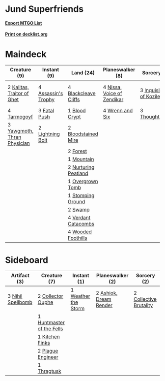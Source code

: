 # Jund Superfriends

#### [Export MTGO List](../collection/Jund%20Superfriends/Jund%20Superfriends.txt)
#### [Print on decklist.org](http://decklist.org/?deckmain=4%09Assassin's%20Trophy%0A4%09Blackcleave%20Cliffs%0A1%09Blood%20Crypt%0A2%09Bloodstained%20Mire%0A4%09Chandra,%20Acolyte%20of%20Flame%0A3%09Fatal%20Push%0A2%09Forest%0A3%09Inquisition%20of%20Kozilek%0A2%09Kalitas,%20Traitor%20of%20Ghet%0A2%09Lightning%20Bolt%0A1%09Mountain%0A4%09Nissa,%20Voice%20of%20Zendikar%0A2%09Nurturing%20Peatland%0A1%09Overgrown%20Tomb%0A1%09Stomping%20Ground%0A2%09Swamp%0A4%09Tarmogoyf%0A3%09Thoughtseize%0A4%09Verdant%20Catacombs%0A4%09Wooded%20Foothills%0A4%09Wrenn%20and%20Six%0A3%09Yawgmoth,%20Thran%20Physician&deckside=2%09Ashiok,%20Dream%20Render%0A2%09Collective%20Brutality%0A2%09Collector%20Ouphe%0A1%09Huntmaster%20of%20the%20Fells%0A1%09Kitchen%20Finks%0A3%09Nihil%20Spellbomb%0A2%09Plague%20Engineer%0A1%09Thragtusk%0A1%09Weather%20the%20Storm)
# Maindeck

|                                             Creature (9)                                             |                                         Instant (9)                                          |                                           Land (24)                                           |                                          Planeswalker (8)                                           |                                            Sorcery (6)                                            |        Unknown (4)        |
|------------------------------------------------------------------------------------------------------|----------------------------------------------------------------------------------------------|-----------------------------------------------------------------------------------------------|-----------------------------------------------------------------------------------------------------|---------------------------------------------------------------------------------------------------|---------------------------|
|2 [Kalitas, Traitor of Ghet](http://gatherer.wizards.com/Pages/Card/Details.aspx?multiverseid=407596) |4 [Assassin's Trophy](http://gatherer.wizards.com/Pages/Card/Details.aspx?multiverseid=452902)|4 [Blackcleave Cliffs](http://gatherer.wizards.com/Pages/Card/Details.aspx?multiverseid=209401)|4 [Nissa, Voice of Zendikar](http://gatherer.wizards.com/Pages/Card/Details.aspx?multiverseid=417424)|3 [Inquisition of Kozilek](http://gatherer.wizards.com/Pages/Card/Details.aspx?multiverseid=416897)|4 Chandra, Acolyte of Flame|
|4 [Tarmogoyf](http://gatherer.wizards.com/Pages/Card/Details.aspx?multiverseid=136142)                |3 [Fatal Push](http://gatherer.wizards.com/Pages/Card/Details.aspx?multiverseid=423724)       |1 [Blood Crypt](http://gatherer.wizards.com/Pages/Card/Details.aspx?multiverseid=97102)        |4 [Wrenn and Six](http://gatherer.wizards.com/Pages/Card/Details.aspx?multiverseid=464166)           |3 [Thoughtseize](http://gatherer.wizards.com/Pages/Card/Details.aspx?multiverseid=438676)          |                           |
|3 [Yawgmoth, Thran Physician](http://gatherer.wizards.com/Pages/Card/Details.aspx?multiverseid=464065)|2 [Lightning Bolt](http://gatherer.wizards.com/Pages/Card/Details.aspx?multiverseid=806)      |2 [Bloodstained Mire](http://gatherer.wizards.com/Pages/Card/Details.aspx?multiverseid=405094) |                                                                                                     |                                                                                                   |                           |
|                                                                                                      |                                                                                              |2 [Forest](http://gatherer.wizards.com/Pages/Card/Details.aspx?multiverseid=439860)            |                                                                                                     |                                                                                                   |                           |
|                                                                                                      |                                                                                              |1 [Mountain](http://gatherer.wizards.com/Pages/Card/Details.aspx?multiverseid=439859)          |                                                                                                     |                                                                                                   |                           |
|                                                                                                      |                                                                                              |2 [Nurturing Peatland](http://gatherer.wizards.com/Pages/Card/Details.aspx?multiverseid=464192)|                                                                                                     |                                                                                                   |                           |
|                                                                                                      |                                                                                              |1 [Overgrown Tomb](http://gatherer.wizards.com/Pages/Card/Details.aspx?multiverseid=405103)    |                                                                                                     |                                                                                                   |                           |
|                                                                                                      |                                                                                              |1 [Stomping Ground](http://gatherer.wizards.com/Pages/Card/Details.aspx?multiverseid=405110)   |                                                                                                     |                                                                                                   |                           |
|                                                                                                      |                                                                                              |2 [Swamp](http://gatherer.wizards.com/Pages/Card/Details.aspx?multiverseid=439858)             |                                                                                                     |                                                                                                   |                           |
|                                                                                                      |                                                                                              |4 [Verdant Catacombs](http://gatherer.wizards.com/Pages/Card/Details.aspx?multiverseid=405113) |                                                                                                     |                                                                                                   |                           |
|                                                                                                      |                                                                                              |4 [Wooded Foothills](http://gatherer.wizards.com/Pages/Card/Details.aspx?multiverseid=405116)  |                                                                                                     |                                                                                                   |                           |


# Sideboard

|                                        Artifact (3)                                        |                                            Creature (7)                                            |                                         Instant (1)                                          |                                        Planeswalker (2)                                         |                                           Sorcery (2)                                           |
|--------------------------------------------------------------------------------------------|----------------------------------------------------------------------------------------------------|----------------------------------------------------------------------------------------------|-------------------------------------------------------------------------------------------------|-------------------------------------------------------------------------------------------------|
|3 [Nihil Spellbomb](http://gatherer.wizards.com/Pages/Card/Details.aspx?multiverseid=442215)|2 [Collector Ouphe](http://gatherer.wizards.com/Pages/Card/Details.aspx?multiverseid=464107)        |1 [Weather the Storm](http://gatherer.wizards.com/Pages/Card/Details.aspx?multiverseid=464140)|2 [Ashiok, Dream Render](http://gatherer.wizards.com/Pages/Card/Details.aspx?multiverseid=461155)|2 [Collective Brutality](http://gatherer.wizards.com/Pages/Card/Details.aspx?multiverseid=414380)|
|                                                                                            |1 [Huntmaster of the Fells](http://gatherer.wizards.com/Pages/Card/Details.aspx?multiverseid=262875)|                                                                                              |                                                                                                 |                                                                                                 |
|                                                                                            |1 [Kitchen Finks](http://gatherer.wizards.com/Pages/Card/Details.aspx?multiverseid=370458)          |                                                                                              |                                                                                                 |                                                                                                 |
|                                                                                            |2 [Plague Engineer](http://gatherer.wizards.com/Pages/Card/Details.aspx?multiverseid=464049)        |                                                                                              |                                                                                                 |                                                                                                 |
|                                                                                            |1 [Thragtusk](http://gatherer.wizards.com/Pages/Card/Details.aspx?multiverseid=430614)              |                                                                                              |                                                                                                 |                                                                                                 |

